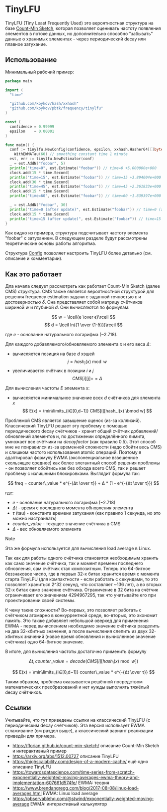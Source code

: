 # TinyLFU

TinyLFU (Tiny Least Frequently Used) это вероятностная структура на базе [Count-Min Sketch](../cmsketch), которая
позволяет оценивать частоту появления элементов в потоке данных, но дополнительно способно "забывать" данные о хранимых
элементах - через периодический decay или плавное затухание.

## Использование

Минимальный рабочий пример:

```go
package main

import (
  "time"

  "github.com/koykov/hash/xxhash"
  "github.com/koykov/pbtk/frequency/tinylfu"
)

const (
  confidence = 0.99999
  epsilon    = 0.00001
)

func main() {
  conf := tinylfu.NewConfig(confidence, epsilon, xxhash.Hasher64[[]byte]{}).
    WithEWMATau(60) // smoothing constant time 1 minute
  est, err := tinylfu.NewEstimator(conf)
  _ = est.AddN("foobar", 5)
  println("time=0", est.Estimate("foobar")) // time=0 +5.000000e+000
  clock.add(15 * time.Second)
  println("time=15", est.Estimate("foobar")) // time=15 +3.894004e+000
  clock.add(30 * time.Second)
  println("time=45", est.Estimate("foobar")) // time=45 +2.361833e+000
  clock.add(15 * time.Second)
  println("time=60", est.Estimate("foobar")) // time=60 +1.839397e+000

  _ = est.AddN("foobar", 30)
  println("time=0 (after update)", est.Estimate("foobar")) // time=0 (after update) +2.000000e+001 (20)
  clock.add(15 * time.Second)
  println("time=15 (after update)", est.Estimate("foobar")) // time=15 (after update) +1.557602e+001 (~15.576)
}
```

Как видно из примера, структура подсчитывает частоту элемента "foobar" с затуханием. В следующем разделе будут
рассмотрены
теоретические основы работы алгоритма.

Структура [Config](config.go) позволяет настроить TinyLFU более детально (см. описание и комментарии).

## Как это работает

Дла начала следует рассмотреть как работает Count-Min Sketch (далее CMS) структура. CMS также является вероятностной
структурой для решения frequency estimation задачи с заданной точностью $ε$ и достоверностью $δ$. Она представляет собой
матрицу счётчиков шириной $w$ и глубиной $d$. Они вычисляются по формулам:

$$
w = \lceil{e \over ϵ}\rceil
$$
$$
d = \lceil ln({1 \over {1-δ}})\rceil
$$

где $e$ - основание натурального логарифма (~2.718).

Для каждого добавляемого/обновляемого элемента $x$ и его веса $Δ$:

* вычисляется позиция на базе $d$ хэшей
  $$ j = {hash_i(x) \bmod w} $$
* увеличивается счётчик в позиции $i$ и $j$
  $$ CMS[i][j] += Δ $$

Для вычисления частоты $E$ элемента $x$:

* вычисляется минимальное значение всех $d$ счётчиков для элемента $x$
  $$ E(x) = \min\limits_{i∈[0,d−1]} CMS[i][hash_i(x) \bmod w] $$

Проблемой CMS является завышение оценок (из-за коллизий). Классический TinyLFU решает эту проблему с помощью
периодического
decay счётчиков - хранит общий счётчик добавлений/обновлений элементов и, по достижении определённого лимита, умножает
все счётчики на $decay factor$ (как правило $0.5$). Этот способ мне не понравился из-за временной сложности (надо обойти
весь CMS)
и слишком частого использования atomic операций. Поэтому я адаптировал формулу EWMA (экспоненциальное взвешенное
скользящее среднее)
как более элегантный способ решения проблемы - он позволяет обойтись как без обхода всего CMS, так и решает проблему с
излишними блокировками. Выглядит формула так:

$$
freq = counter\_value * e^{-{Δt \over τ}} + Δ * (1 - e^{-{Δt \over τ}})
$$

где:

* $e$ - основание натурального логарифма (~2.718)
* $Δt$ - время с последнего момента обновления элемента
* $τ$ (tau) - константа времени затухания (как правило 1 секунда, но это можно настраивать)
* $counter\_value$ - текущее значение счётчика в CMS
* $Δ$ - вес обновляемого элемента

> [!NOTE]
> Эта же формула используется для вычисления load average в Linux.

Так как для работы одного счётчика становится необходимым хранить как само значение счётчика, так и момент времени
последнего обновления, сам счётчик стал композитным. Теперь это 64-битное беззнаковое число, где в первых 32-х битах
хранится время с момента старта TinyLFU (для компактности - если работать с секундами, то это позволяет храниться 2^32
секунд, что составляет ~136 лет), а во вторых 32-х битах само значение счётчика. Ограничение в 32 бита на счётчик
ограничивает его значением 4294967295, так что учитывайте его при проектировании своей системы.

К чему такие сложности? Во-первых, это позволяет работать с счётчиком атомарно в конкуррентной среде, во-вторых, это
экономит память. Это также добавляет небольшой оверхед для применения EWMA - перед вычислением необходимо значение
счётчика
разделить на два 32-хбитных значения, а после вычисления слепить из двух 32-хбитных значений (новое время обновления и
вычисленное значение счётчика) одно 64-битное значение.

В итоге, для вычисления частоты достаточно применить формулу

$$ Δt, counter\_value = decode(CMS[i][hash_i(x) \bmod w]) $$

$$ E(x) = \min\limits_{i∈[0,d−1]} counter\_value * e^{-{Δt \over τ}} $$

Таким образом, проблема оказывается решённой посредством математических преобразований и нет нужды выполнять тяжёлый
decay счётчиков.

## Ссылки

Учитывайте, что тут приведены ссылки на классический TinyLFU (с периодическим decay счётчиков). Эта версия использует
EWMA сглаживание (см раздел выше), а классический вариант реализации приведён для примера.

* https://florian.github.io/count-min-sketch/ описание Count-Min Sketch и интерактивный пример
* https://arxiv.org/abs/1512.00727 описание TinyLFU
* https://highscalability.com/design-of-a-modern-cache/ ещё одно описание TinyLFU
* https://towardsdatascience.com/time-series-from-scratch-exponentially-weighted-moving-averages-ewma-theory-and-implementation-607661d574fe/
  EWMA: теория
* https://www.brendangregg.com/blog/2017-08-08/linux-load-averages.html EWMA: Linux load average
* https://observablehq.com/@stwind/exponentially-weighted-moving-average EWMA: интерактивный калькулятор
